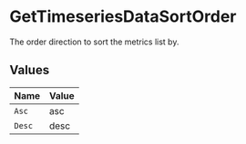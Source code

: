 # GetTimeseriesDataSortOrder

The order direction to sort the metrics list by.



## Values

| Name   | Value  |
| ------ | ------ |
| `Asc`  | asc    |
| `Desc` | desc   |